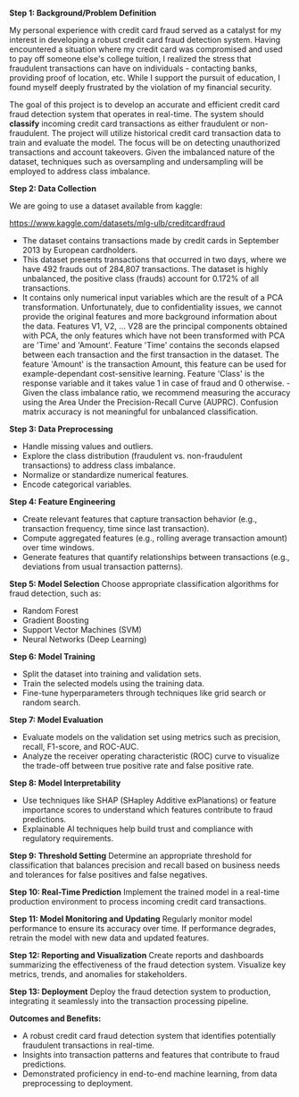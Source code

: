 
**Step 1: Background/Problem Definition** 

My personal experience with credit card fraud served as a catalyst for my interest in developing a robust credit card fraud detection system. Having encountered a situation where my credit card was compromised and used to pay off someone else's college tuition, I realized the stress that fraudulent transactions can have on individuals - contacting banks, providing proof of location, etc. While I support the pursuit of education, I found myself deeply frustrated by the violation of my financial security. 

The goal of this project is to develop an accurate and efficient credit card fraud detection system that operates in real-time. The system should **classify** incoming credit card transactions as either fraudulent or non-fraudulent. The project will utilize historical credit card transaction data to train and evaluate the model. The focus will be on detecting unauthorized transactions and account takeovers. Given the imbalanced nature of the dataset, techniques such as oversampling and undersampling will be employed to address class imbalance.

**Step 2: Data Collection** 

We are going to use a dataset available from kaggle:

https://www.kaggle.com/datasets/mlg-ulb/creditcardfraud

 - The dataset contains transactions made by credit cards in September 2013 by European cardholders.  
- This dataset presents transactions that occurred in two days, where we have 492 frauds out of 284,807 transactions. The dataset is highly unbalanced, the positive class (frauds) account for 0.172% of all transactions.
- It contains only numerical input variables which are the result of a PCA transformation. Unfortunately, due to confidentiality issues, we cannot provide the original features and more background information about the data. Features V1, V2, … V28 are the principal components obtained with PCA, the only features which have not been transformed with PCA are 'Time' and 'Amount'. Feature 'Time' contains the seconds elapsed between each transaction and the first transaction in the dataset. The feature 'Amount' is the transaction Amount, this feature can be used for example-dependant cost-sensitive learning. Feature 'Class' is the response variable and it takes value 1 in case of fraud and 0 otherwise.
-Given the class imbalance ratio, we recommend measuring the accuracy using the Area Under the Precision-Recall Curve (AUPRC). Confusion matrix accuracy is not meaningful for unbalanced classification.

**Step 3: Data Preprocessing**

-   Handle missing values and outliers.
-   Explore the class distribution (fraudulent vs. non-fraudulent transactions) to address class imbalance.
-   Normalize or standardize numerical features.
-   Encode categorical variables.

**Step 4: Feature Engineering**

-   Create relevant features that capture transaction behavior (e.g., transaction frequency, time since last transaction).
-   Compute aggregated features (e.g., rolling average transaction amount) over time windows.
-   Generate features that quantify relationships between transactions (e.g., deviations from usual transaction patterns).

**Step 5: Model Selection** Choose appropriate classification algorithms for fraud detection, such as:

-   Random Forest
-   Gradient Boosting
-   Support Vector Machines (SVM)
-   Neural Networks (Deep Learning)

**Step 6: Model Training**

-   Split the dataset into training and validation sets.
-   Train the selected models using the training data.
-   Fine-tune hyperparameters through techniques like grid search or random search.

**Step 7: Model Evaluation**

-   Evaluate models on the validation set using metrics such as precision, recall, F1-score, and ROC-AUC.
-   Analyze the receiver operating characteristic (ROC) curve to visualize the trade-off between true positive rate and false positive rate.

**Step 8: Model Interpretability**

-   Use techniques like SHAP (SHapley Additive exPlanations) or feature importance scores to understand which features contribute to fraud predictions.
-   Explainable AI techniques help build trust and compliance with regulatory requirements.

**Step 9: Threshold Setting** Determine an appropriate threshold for classification that balances precision and recall based on business needs and tolerances for false positives and false negatives.

**Step 10: Real-Time Prediction** Implement the trained model in a real-time production environment to process incoming credit card transactions.

**Step 11: Model Monitoring and Updating** Regularly monitor model performance to ensure its accuracy over time. If performance degrades, retrain the model with new data and updated features.

**Step 12: Reporting and Visualization** Create reports and dashboards summarizing the effectiveness of the fraud detection system. Visualize key metrics, trends, and anomalies for stakeholders.

**Step 13: Deployment** Deploy the fraud detection system to production, integrating it seamlessly into the transaction processing pipeline.

**Outcomes and Benefits:**

-   A robust credit card fraud detection system that identifies potentially fraudulent transactions in real-time.
-   Insights into transaction patterns and features that contribute to fraud predictions.
-   Demonstrated proficiency in end-to-end machine learning, from data preprocessing to deployment.

